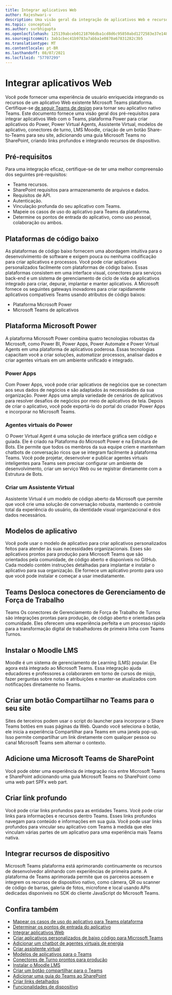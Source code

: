 ```yaml
---
title: Integrar aplicativos Web
author: Rajeshwari-v
description: Uma visão geral da integração de aplicativos Web e recursos de dispositivo com Microsoft Teams aplicativo.
ms.topic: conceptual
ms.author: surbhigupta
ms.openlocfilehash: 125139abceb01218766dba1cd8d6c95850abd1272583e37e148aabebe68b778a
ms.sourcegitcommit: 3ab1cbec41b9783a7abba1e0870a67831282c3b5
ms.translationtype: MT
ms.contentlocale: pt-BR
ms.lasthandoff: 08/07/2021
ms.locfileid: "57707299"
---
```

# <a name="integrate-web-apps"></a>Integrar aplicativos Web

Você pode fornecer uma experiência de usuário enriquecida integrando os recursos de um aplicativo Web existente Microsoft Teams plataforma. Certifique-se [de seguir Teams de design](~/concepts/design/understand-use-cases.md) para tornar seu aplicativo nativo Teams.
Este documento fornece uma visão geral dos pré-requisitos para integrar aplicativos Web com o Teams, plataforma Power para criar aplicativos do Power, Power Virtual Agents, Assistente Virtual, modelos de aplicativo, conectores de turno, LMS Moodle, criação de um botão Share-to-Teams para seu site, adicionando uma guia Microsoft Teams no SharePoint, criando links profundos e integrando recursos de dispositivo.

## <a name="prerequisites"></a>Pré-requisitos   

Para uma integração eficaz, certifique-se de ter uma melhor compreensão dos seguintes pré-requisitos:
* Teams recursos. 
* SharePoint requisitos para armazenamento de arquivos e dados.
* Requisitos de API.
* Autenticação.
* Vinculação profunda do seu aplicativo com Teams.
* Mapeie os casos de uso do aplicativo para Teams da plataforma.
* Determine os pontos de entrada do aplicativo, como uso pessoal, colaboração ou ambos.

## <a name="low-code-platforms"></a>Plataformas de código baixo

As plataformas de código baixo fornecem uma abordagem intuitiva para o desenvolvimento de software e exigem pouca ou nenhuma codificação para criar aplicativos e processos. Você pode criar aplicativos personalizados facilmente com plataformas de código baixo. Essas plataformas consistem em uma interface visual, conectores para serviços back-end e um sistema de gerenciamento de ciclo de vida de aplicativos integrado para criar, depurar, implantar e manter aplicativos. A Microsoft fornece os seguintes gateways inovadores para criar rapidamente aplicativos compatíveis Teams usando atributos de código baixos:
* Plataforma Microsoft Power
* Microsoft Teams de aplicativos

## <a name="microsoft-power-platform"></a>Plataforma Microsoft Power

A plataforma Microsoft Power combina quatro tecnologias robustas da Microsoft, como Power BI, Power Apps, Power Automate e Power Virtual Agents em uma plataforma de aplicativos poderosa. Essas tecnologias capacitam você a criar soluções, automatizar processos, analisar dados e criar agentes virtuais em um ambiente unificado e integrado.

### <a name="power-apps"></a>Power Apps

Com Power Apps, você pode criar aplicativos de negócios que se conectam aos seus dados de negócios e são adaptados às necessidades da sua organização. Power Apps uma ampla variedade de cenários de aplicativos para resolver desafios de negócios por meio de aplicativos de tela. Depois de criar o aplicativo, você pode exportá-lo do portal do criador Power Apps e incorporar no Microsoft Teams.

### <a name="power-virtual-agents"></a>Agentes virtuais do Power

O Power Virtual Agent é uma solução de interface gráfica sem código e guiada. Ele é criado na Plataforma do Microsoft Power e na Estrutura de Bots. Ele permite que todos os membros da sua equipe criem e mantenham chatbots de conversação ricos que se integram facilmente à plataforma Teams. Você pode projetar, desenvolver e publicar agentes virtuais inteligentes para Teams sem precisar configurar um ambiente de desenvolvimento, criar um serviço Web ou se registrar diretamente com a Estrutura de Bots.

### <a name="create-virtual-assistant"></a>Criar um Assistente Virtual

Assistente Virtual é um modelo de código aberto da Microsoft que permite que você crie uma solução de conversação robusta, mantendo o controle total da experiência do usuário, da identidade visual organizacional e dos dados necessários. 

## <a name="app-templates"></a>Modelos de aplicativo

Você pode usar o modelo de aplicativo para criar aplicativos personalizados feitos para atender às suas necessidades organizacionais. Esses são aplicativos prontos para produção para Microsoft Teams que são orientados pela comunidade, de código aberto e disponíveis no GitHub. Cada modelo contém instruções detalhadas para implantar e instalar o aplicativo para sua organização. Ele fornece um aplicativo pronto para uso que você pode instalar e começar a usar imediatamente. 

## <a name="teams-shifts-work-force-management-connectors"></a>Teams Desloca conectores de Gerenciamento de Força de Trabalho

Teams Os conectores de Gerenciamento de Força de Trabalho de Turnos são integrações prontas para produção, de código aberto e orientadas pela comunidade. Eles oferecem uma experiência perfeita e um processo rápido para a transformação digital de trabalhadores de primeira linha com Teams Turnos.

## <a name="install-moodle-lms"></a>Instalar o Moodle LMS

Moodle é um sistema de gerenciamento de Learning (LMS) popular. Ele agora está integrado ao Microsoft Teams. Essa integração ajuda educadores e professores a colaborarem em torno de cursos de miojo, fazer perguntas sobre notas e atribuições e manter-se atualizados com notificações diretamente no Teams.

## <a name="create-a-share-to-teams-button-for-your-website"></a>Criar um botão Compartilhar no Teams para o seu site

Sites de terceiros podem usar o script do launcher para incorporar o Share Teams botões em suas páginas da Web. Quando você seleciona o botão, ele inicia a experiência Compartilhar para Teams em uma janela pop-up. Isso permite compartilhar um link diretamente com qualquer pessoa ou canal Microsoft Teams sem alternar o contexto.

## <a name="add-a-microsoft-teams-tab-in-sharepoint"></a>Adicione uma Microsoft Teams de SharePoint

Você pode obter uma experiência de integração rica entre Microsoft Teams e SharePoint adicionando uma guia Microsoft Teams no SharePoint como uma web part SPFx web part. 

## <a name="create-deep-link"></a>Criar link profundo

Você pode criar links profundos para as entidades Teams. Você pode criar links para informações e recursos dentro Teams. Esses links profundos navegam para conteúdo e informações em sua guia. Você pode usar links profundos para vincular seu aplicativo com Teams à medida que eles vinculam várias partes de um aplicativo para uma experiência mais Teams nativa.

## <a name="integrate-device-capabilities"></a>Integrar recursos de dispositivo

Microsoft Teams plataforma está aprimorando continuamente os recursos de desenvolvedor alinhando com experiências de primeira parte. A plataforma de Teams aprimorada permite que os parceiros acessem e integrem os recursos de dispositivo nativo, como câmera, QR ou scanner de código de barras, galeria de fotos, microfone e local usando APIs dedicadas disponíveis no SDK do cliente JavaScript do Microsoft Teams. 

## <a name="see-also"></a>Confira também

* [Mapear os casos de uso do aplicativo para Teams plataforma](~/concepts/design/map-use-cases.md)
* [Determinar os pontos de entrada do aplicativo](~/concepts/extensibility-points.md)
* [Integrar aplicativos Web](~/samples/integrating-web-apps.md)
* [Criar aplicativos personalizados de baixo código para Microsoft Teams](~/samples/teams-low-code-solutions.md)
* [Adicionar um chatbot de agentes virtuais de energia](~/bots/how-to/add-power-virtual-agents-bot-to-teams.md)
* [Criar assistente virtual](~/samples/virtual-assistant.md)
* [Modelos de aplicativos para o Teams](~/samples/app-templates.md)
* [Conectores de Turno prontos para produção](~/samples/shifts-wfm-connectors.md)
* [Instalar o Moodle LMS](~/resources/moodleinstructions.md)
* [Criar um botão compartilhar para o Teams](~/concepts/build-and-test/share-to-teams.md)
* [Adicionar uma guia do Teams ao SharePoint](~/tabs/how-to/tabs-in-sharepoint.md)
* [Criar links detalhados](~/concepts/build-and-test/deep-links.md)
* [Funcionalidades de dispositivo](~/concepts/device-capabilities/device-capabilities-overview.md)
